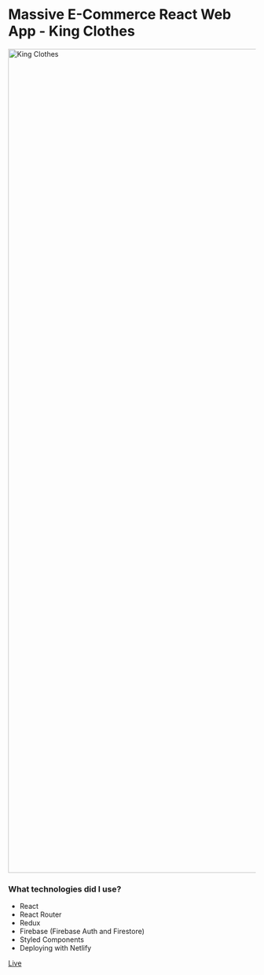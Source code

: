 # Massive E-Commerce React Web App - King Clothes

<img width="1674" alt="King Clothes" src="https://user-images.githubusercontent.com/105597814/226259676-85ccd346-e169-4a2a-aa23-d7828ab96e21.png">


### What technologies did I use?

* React
* React Router
* Redux
* Firebase (Firebase Auth and Firestore)
* Styled Components
* Deploying with Netlify

<a href="https://stalwart-tartufo-b75b83.netlify.app/" target="_blank">Live</a>
